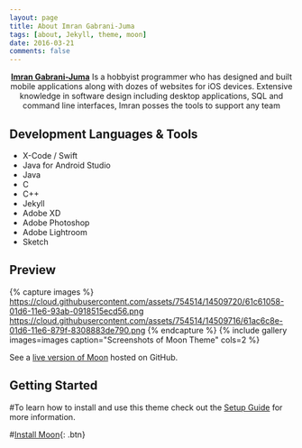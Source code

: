 ```yaml
---
layout: page
title: About Imran Gabrani-Juma
tags: [about, Jekyll, theme, moon]
date: 2016-03-21
comments: false
---
```

    
<center><a href="https://www.linkedin.com/in/imran-juma-939173129/"><b>Imran Gabrani-Juma</b></a> Is a hobbyist programmer who has designed and built mobile applications along with dozes of websites for iOS devices. Extensive knowledge in software design including desktop applications, SQL and command line interfaces, Imran posses the tools to support any team</center>

## Development Languages & Tools
* X-Code / Swift
* Java for Android Studio
* Java 
* C
* C++
* Jekyll
* Adobe XD 
* Adobe Photoshop
* Adobe Lightroom 
* Sketch 

## Preview

{% capture images %}
    https://cloud.githubusercontent.com/assets/754514/14509720/61c61058-01d6-11e6-93ab-0918515ecd56.png
    https://cloud.githubusercontent.com/assets/754514/14509716/61ac6c8e-01d6-11e6-879f-8308883de790.png
{% endcapture %}
{% include gallery images=images caption="Screenshots of Moon Theme" cols=2 %}

See a [live version of Moon](http://imranjuma.github.io) hosted on GitHub.

## Getting Started

#To learn how to install and use this theme check out the [Setup Guide](http://taylantatli.me/Moon/moon-theme/) for more information.
      
#[Install Moon](https://github.com/TaylanTatli/Moon){: .btn}
